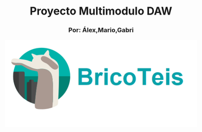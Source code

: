 <h1 align="center">Proyecto Multimodulo DAW</h1>
<h3 align="center">Por: Álex,Mario,Gabri</h3>
<img src="imagenes/redme.png" style="text-align: center;
        display: block;"/>
